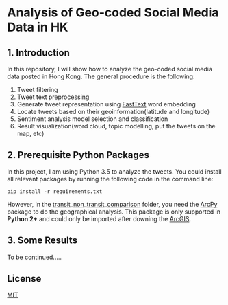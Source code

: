 # Analysis of Geo-coded Social Media Data in HK

## 1. Introduction

In this repository, I will show how to analyze the geo-coded social media data posted in Hong Kong. The general procedure is the following:

1. Tweet filtering 
2. Tweet text preprocessing 
3. Generate tweet representation using [FastText](https://fasttext.cc/) word embedding
4. Locate tweets based on their geoinformation(latitude and longitude)
5. Sentiment analysis model selection and classification
6. Result visualization(word cloud, topic modelling, put the tweets on the map, etc)

## 2. Prerequisite Python Packages

In this project, I am using Python 3.5 to analyze the tweets. You could install all relevant packages by running the following code in the command line:

```shell
pip install -r requirements.txt
```

However, in the [transit_non_transit_comparison](https://github.com/bright1993ff66/Social-Media-Data-Analysis/tree/master/transit_non_transit_comparision) folder, you need the [ArcPy](https://pro.arcgis.com/en/pro-app/arcpy/get-started/what-is-arcpy-.htm) package to do the geographical analysis. This package is only supported in **Python 2+** and could only be imported after downing the [ArcGIS](https://www.esri.com/en-us/arcgis/about-arcgis/overview).

## 3. Some Results

To be continued.....

## License

[MIT](https://github.com/bright1993ff66/Social-Media-Data-Analysis/blob/master/LICENSE)